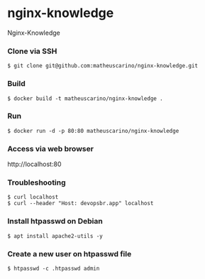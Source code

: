 # nginx-knowledge
Nginx-Knowledge

### Clone via SSH
```
$ git clone git@github.com:matheuscarino/nginx-knowledge.git
```
### Build
```
$ docker build -t matheuscarino/nginx-knowledge .
```
### Run
```
$ docker run -d -p 80:80 matheuscarino/nginx-knowledge
```
### Access via web browser

http://localhost:80

### Troubleshooting
```
$ curl localhost
$ curl --header "Host: devopsbr.app" localhost
```

### Install htpasswd on Debian
```
$ apt install apache2-utils -y
```
### Create a new user on htpasswd file
```
$ htpasswd -c .htpasswd admin
```
